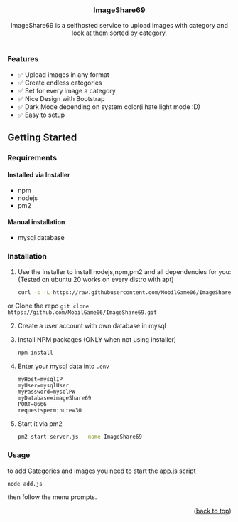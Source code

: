 

  <h3 align="center">ImageShare69</h3>

  <p align="center">
    ImageShare69 is a selfhosted service to upload images with category and look at them sorted by category.
    <br />
    <br />
  </p>
</div>


### Features
- ✅ Upload images in any format
- ✅ Create endless categories
- ✅ Set for every image a category
- ✅ Nice Design with Bootstrap
- ✅ Dark Mode depending on system color(i hate light mode :D)
- ✅ Easy to setup

## Getting Started

### Requirements
#### Installed via Installer
* npm
* nodejs
* pm2
#### Manual installation
* mysql database

                   

### Installation
1. Use the installer to install nodejs,npm,pm2 and all dependencies for you:
                   (Tested on ubuntu 20 works on every distro with apt)
   ```sh
   curl -s -L https://raw.githubusercontent.com/MobilGame06/ImageShare69/main/install.sh | bash                                    
   ``` 
                   
  or Clone the repo
     ```
    git clone https://github.com/MobilGame06/ImageShare69.git
     ```
                   
2. Create a user account with own database in mysql

3. Install NPM packages (ONLY when not using installer)
   ```sh
   npm install
   ```
4. Enter your mysql data into `.env`
   ```env
   myHost=mysqlIP
   myUser=mysqlUser
   myPassword=mysqlPW
   myDatabase=imageShare69
   PORT=8666
   requestsperminute=30
   ```
5. Start it via pm2
   ```sh
   pm2 start server.js --name ImageShare69
   ```
   
### Usage
to add Categories and images you need to start the app.js script
```sh
node add.js
```

then follow the menu prompts.

<p align="right">(<a href="#top">back to top</a>)</p>
